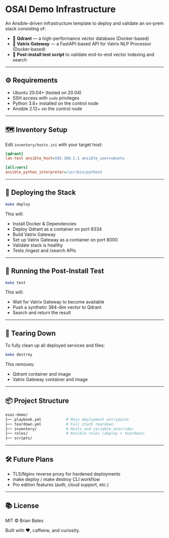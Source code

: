 # OSAI Demo Infrastructure

An Ansible-driven infrastructure template to deploy and validate an on-prem stack consisting of:

- 🧠 **Qdrant** — a high-performance vector database (Docker-based)
- 🔌 **Vatrix Gateway** — a FastAPI-based API for Vatrix NLP Processor (Docker-based)
- 🧪 **Post-install test script** to validate end-to-end vector indexing and search

---

## ⚙️ Requirements

- Ubuntu 20.04+ (tested on 20.04)
- SSH access with `sudo` privileges
- Python 3.8+ installed on the control node
- Ansible 2.12+ on the control node

---

## 🗺 Inventory Setup

Edit `inventory/hosts.ini` with your target host:

```ini
[qdrant]
lan-test ansible_host=192.168.1.1 ansible_user=ubuntu

[all:vars]
ansible_python_interpreter=/usr/bin/python3
```

---

## 🚀 Deploying the Stack

```bash
make deploy
```

This will:
- Install Docker & Dependencies
- Deploy Qdrant as a container on port 6334
- Build Vatrix Gateway
- Set up Vatrix Gateway as a container on port 8000
- Validate stack is healthy
- Tests /ingest and /search APIs

---

## 🧪 Running the Post-Install Test

```bash
make test
```

This will:
- Wait for Vatrix Gateway to become available
- Push a synthetic 384-dim vector to Qdrant
- Search and return the result

---

## 🔁 Tearing Down
To fully clean up all deployed services and files:

```bash
make destroy
```

This removes:
- Qdrant container and image
- Vatrix Gateway container and image

---

## 📦 Project Structure

```bash
osai-demo/
├── playbook.yml           # Main deployment entrypoint
├── teardown.yml           # Full stack teardown
├── inventory/             # Hosts and variable overrides
├── roles/                 # Ansible roles (deploy + teardown)
├── scripts/
```

---

## 🛠 Future Plans

- TLS/Nginx reverse proxy for hardened deployments
- make deploy / make destroy CLI workflow
- Pro edition features (auth, cloud support, etc.)

---

## 📚 License

MIT © Brian Bates

Built with ❤️, caffeine, and curiosity.
